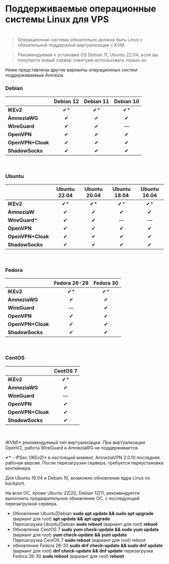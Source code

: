 
# Поддерживаемые операционные системы Linux для VPS   

# 
 
> Операционная система обязательно должна быть Linux с обязательной поддержкой виртуализации с KVM.

 >Рекомендуемая к установке OS Debian 11, Ubuntu 22.04, если вы покупаете новый сервер советуем использовать только их. 

Ниже представлены другие варианты операционных систем поддерживаемые Amnezia.

### Debian

|                   | Debian 12 | Debian 11 | Debian 10 |  
|-------------------|:---------:|:---------:|:---------:|
| **IKEv2**         |    ✔*     |    ✔*     |    ✔*     |  
| **AmneziaWG**     |     ✔     |     ✔     |     ✔     |  
| **WireGuard**     |     ✔     |     ✔     |     —     |  
| **OpenVPN**       |     ✔     |     ✔     |     ✔     | 
| **OpenVPN+Cloak** |     ✔     |     ✔     |     ✔     |
| **ShadowSocks**   |     ✔     |     ✔     |     ✔     |

&nbsp;

### Ubuntu

|                   | Ubuntu 22.04 | Ubuntu 20.04  | Ubuntu 18.04  | Ubuntu 16.04 |
|-------------------|:------------:|:-------------:|:-------------:|:------------:|
| **IKEv2**         |      ✔*      |      ✔*       |      ✔*       |      ✔*      |
| **AmneziaW**      |      ✔       |       ✔       |       ✔       |      ✔       |
| **WireGuard***    |      ✔       |       ✔       |       —       |      —       |
| **OpenVPN**       |      ✔       |       ✔       |       ✔       |      ✔       |
| **OpenVPN+Cloak** |      ✔       |       ✔       |       ✔       |      ✔       |
| **ShadowSocks**   |      ✔       |       ✔       |       ✔       |      ✔       |

&nbsp;



### Fedora

|                   | Fedora 26-29 | Fedora 30 |  
|-------------------|:------------:|:---------:|
| **IKEv2**         |      ✔*      |    ✔*     |  
| **AmneziaWG**     |      ✔       |     ✔     |  
| **WireGuard**     |      —       |     ✔     |  
| **OpenVPN**       |      ✔       |     ✔     | 
| **OpenVPN+Cloak** |      ✔       |     ✔     |
| **ShadowSocks**   |      ✔       |     ✔     |

&nbsp;

### CentOS

|                   | CentOS 7 |  
|-------------------|:--------:|
| **IKEv2**         |    ✔*    |  
| **AmneziaWG**     |    ✔     |  
| **WireGuard**     |    —     |  
| **OpenVPN**       |    ✔     | 
| **OpenVPN+Cloak** |    ✔     |
| **ShadowSocks**   |    ✔     |

&nbsp;

(KVM)* рекомендуемый тип виртуализации. При виртуализации OpenVZ, работа WireGuard и AmneziaWG не поддерживается. 

✔* - IPSec (IKEv2)* в настоящий момент, AmneziaVPN 2.0.10 последняя рабочая версия. После перезагрузки сервера, требуется переустановка контейнера. 

 Для Ubuntu 18.04 и Debain 10, возможно обновление ядра Linux по backport.

На всех ОС, кроме Ubuntu 22|20, Debian 12|11, рекомендуется выполнить предварительное обновление ОС, с последующей перезагрузкой сервера.

- Обновление Ubuntu|Debian
**sudo apt update && sudo apt upgrade**
(вариант для root) **apt update && apt upgrade** \
Перезагрузка Ubuntu|Debian 
**sudo reboot**
(вариант для root) **reboot**
- Обновление CentOS 7
  **sudo yum check-update && sudo yum update**
  (вариант для root) **yum check-update && yum update** \
Перезагрузка CentOS 7
**sudo reboot**
(вариант для root) reboot
- обновление Fedora 26-30
  **sudo dnf check-update && sudo dnf update**
  (вариант для root)  **dnf check-update && dnf update**
перезагрузка Fedora 26-30
**sudo reboot**
(вариант для root) **reboot**

[about-int-link]: /about
[FAQ]: ../faq 
[телеграм чат]: https://t.me/amnezia_vpn
[другим разделам инструкции]:  ../instructions
[AmneziaWG]: https://github.com/amnezia-vpn/amnezia-wg
[Для Android]: https://github.com/amnezia-vpn/awg-android
[Для Windows]: https://github.com/amnezia-vpn/awg-windows
[Для MacOS и IOS]: https://github.com/amnezia-vpn/awg-apple
[Для Wireguard]: https://github.com/amnezia-vpn/amnezia-wg-tools
[WireGuard-Go]: https://github.com/WireGuard/wireguard-go




















